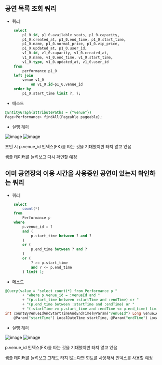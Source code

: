 ## 공연 목록 조회 쿼리
- 쿼리

```sql
    select
        p1_0.id, p1_0.available_seats, p1_0.capacity,
        p1_0.created_at, p1_0.end_time, p1_0.start_time,
        p1_0.name, p1_0.normal_price, p1_0.vip_price,
        p1_0.updated_at, p1_0.user_id,
        v1_0.id, v1_0.capacity, v1_0.created_at,
        v1_0.name, v1_0.end_time, v1_0.start_time,
        v1_0.type, v1_0.updated_at, v1_0.user_id 
    from
        performance p1_0 
    left join
        venue v1_0 
            on v1_0.id=p1_0.venue_id 
    order by
        p1_0.start_time limit ?, ?;
```

- 메소드

```sql
@EntityGraph(attributePaths = {"venue"})
Page<Performance> findAll(Pageable pageable);
```

- 실행 계획

![image](https://github.com/baeseohyeon/performance-reservation/assets/19234114/36fc950d-dd25-404e-b4af-295c3a067c03)
![image](https://github.com/baeseohyeon/performance-reservation/assets/19234114/3116f4d5-7f4e-4fe7-bf76-7756922c5fc1)

조인 시 p.venue_id 인덱스(FK)를 타는 것을 기대했지만 타지 않고 있음

샘플 데이터를 늘려보고 다시 확인할 예정

## 이미 공연장의 이용 시간을 사용중인 공연이 있는지 확인하는 쿼리

- 쿼리

```sql
    select
        count(*) 
    from
        Performance p 
    where
        p.venue_id = ? 
        and (
            p.start_time between ? and ?
        ) 
        or (
            p.end_time between ? and ?
        ) 
        or (
            ? >= p.start_time 
            and ? <= p.end_time
        ) limit 1;
```

- 메소드

```sql
@Query(value = "select count(*) from Performance p "
        + "where p.venue_id = :venueId and "
        + "(p.start_time between :startTime and :endTime) or "
        + "(p.end_time between :startTime and :endTime) or "
        + "(:startTime >= p.start_time and :endTime <= p.end_time) limit 1", nativeQuery = true)
int countByVenueIdAndStartTimeAndEndTime(@Param("venueId") Long venueId, 
    @Param("startTime") LocalDateTime startTime, @Param("endTime") LocalDateTime endTime);
```

- 실행 계획

![image](https://github.com/baeseohyeon/performance-reservation/assets/19234114/87c2e758-3e2e-4a6e-8b53-9231e2ca2671)
![image](https://github.com/baeseohyeon/performance-reservation/assets/19234114/7e4d3fdb-1c81-4420-b277-a21fedb0c9e7)

p.venue_id 인덱스(FK)를 타는 것을 기대했지만 타지 않고 있음

샘플 데이터를 늘려보고 그래도 타지 않는다면 힌트를 사용해서 인덱스를 사용할 예정
